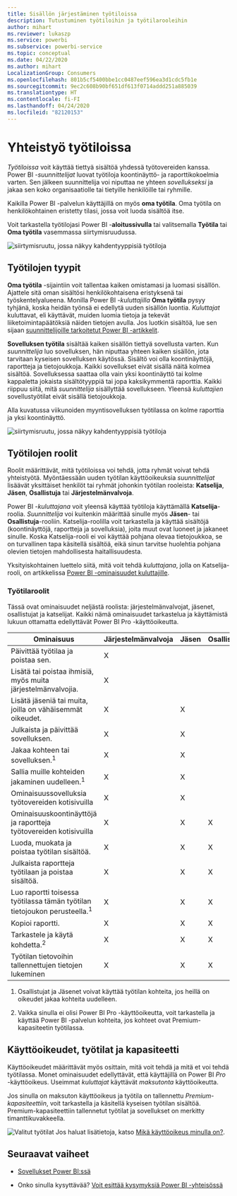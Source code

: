 ```yaml
---
title: Sisällön järjestäminen työtiloissa
description: Tutustuminen työtiloihin ja työtilarooleihin
author: mihart
ms.reviewer: lukaszp
ms.service: powerbi
ms.subservice: powerbi-service
ms.topic: conceptual
ms.date: 04/22/2020
ms.author: mihart
LocalizationGroup: Consumers
ms.openlocfilehash: 801b5cf5400bbe1cc0487eef596ea3d1cdc5fb1e
ms.sourcegitcommit: 9ec2c608b90bf651df613f0714addd251a885039
ms.translationtype: HT
ms.contentlocale: fi-FI
ms.lasthandoff: 04/24/2020
ms.locfileid: "82120153"
---
```

# <a name="collaborate-in-workspaces"></a>Yhteistyö työtiloissa

 *Työtiloissa* voit käyttää tiettyä sisältöä yhdessä työtovereiden kanssa. Power BI -*suunnittelijat* luovat työtiloja koontinäyttö- ja raporttikokoelmia varten. Sen jälkeen suunnittelija voi niputtaa ne yhteen *sovellukseksi* ja jakaa sen koko organisaatiolle tai tietyille henkilöille tai ryhmille. 

 Kaikilla Power BI -palvelun käyttäjillä on myös **oma työtila**.  Oma työtila on henkilökohtainen eristetty tilasi, jossa voit luoda sisältöä itse.

 Voit tarkastella työtilojasi Power BI -**aloitussivulla** tai valitsemalla **Työtila** tai **Oma työtila** vasemmassa siirtymisruudussa.

 ![siirtymisruutu, jossa näkyy kahdentyyppisiä työtiloja](media/end-user-workspaces/power-bi-home.png)

## <a name="types-of-workspaces"></a>Työtilojen tyypit
**Oma työtila** -sijaintiin voit tallentaa kaiken omistamasi ja luomasi sisällön. Ajattele sitä oman sisältösi henkilökohtaisena eristyksenä tai työskentelyalueena. Monilla Power BI *-kuluttajilla* **Oma työtila** pysyy tyhjänä, koska heidän työnsä ei edellytä uuden sisällön luontia. *Kuluttajat* kuluttavat, eli käyttävät, muiden luomia tietoja ja tekevät liiketoimintapäätöksiä näiden tietojen avulla. Jos luotkin sisältöä, lue sen sijaan [suunnittelijoille tarkoitetut Power BI -artikkelit](../create-reports/index.yml).

**Sovelluksen työtila** sisältää kaiken sisällön tiettyä sovellusta varten. Kun *suunnittelija* luo sovelluksen, hän niputtaa yhteen kaiken sisällön, jota tarvitaan kyseisen sovelluksen käytössä. Sisältö voi olla koontinäyttöjä, raportteja ja tietojoukkoja. Kaikki sovellukset eivät sisällä näitä kolmea sisältöä. Sovelluksessa saattaa olla vain yksi koontinäyttö tai kolme kappaletta jokaista sisältötyyppiä tai jopa kaksikymmentä raporttia. Kaikki riippuu siitä, mitä *suunnittelija* sisällyttää sovellukseen. Yleensä *kuluttajien* sovellustyötilat eivät sisällä tietojoukkoja.

Alla kuvatussa viikunoiden myyntisovelluksen työtilassa on kolme raporttia ja yksi koontinäyttö. 

![siirtymisruutu, jossa näkyy kahdentyyppisiä työtiloja](media/end-user-workspaces/power-bi-app-workspace.png)

## <a name="roles-in-the-workspaces"></a>Työtilojen roolit

Roolit määrittävät, mitä työtiloissa voi tehdä, jotta ryhmät voivat tehdä yhteistyötä.  Myöntäessään uuden työtilan käyttöoikeuksia *suunnittelijat* lisäävät yksittäiset henkilöt tai ryhmät johonkin työtilan rooleista: **Katselija**, **Jäsen**, **Osallistuja** tai **Järjestelmänvalvoja**. 


Power BI -*kuluttajana* voit yleensä käyttää työtiloja käyttämällä **Katselija**-roolia. *Suunnittelija* voi kuitenkin määrittää sinulle myös **Jäsen**- tai **Osallistuja**-rooliin. Katselija-roolilla voit tarkastella ja käyttää sisältöjä (koontinäyttöjä, raportteja ja sovelluksia), joita muut ovat luoneet ja jakaneet sinulle. Koska Katselija-rooli ei voi käyttää pohjana olevaa tietojoukkoa, se on turvallinen tapa käsitellä sisältöä, eikä sinun tarvitse huolehtia pohjana olevien tietojen mahdollisesta haitallisuudesta.


Yksityiskohtainen luettelo siitä, mitä voit tehdä *kuluttajana*, jolla on Katselija-rooli, on artikkelissa [Power BI -ominaisuudet kuluttajille](end-user-features.md).


### <a name="workspace-roles"></a>Työtilaroolit
Tässä ovat ominaisuudet neljästä roolista: järjestelmänvalvojat, jäsenet, osallistujat ja katselijat. Kaikki nämä ominaisuudet tarkastelua ja käyttämistä lukuun ottamatta edellyttävät Power BI Pro -käyttöoikeutta.

|Ominaisuus   | Järjestelmänvalvoja  | Jäsen  | Osallistuja  | Katselija |
|---|---|---|---|---|
| Päivittää työtilaa ja poistaa sen.  | X  |   |   |   | 
| Lisätä tai poistaa ihmisiä, myös muita järjestelmänvalvojia.  | X  |   |   |   |
| Lisätä jäseniä tai muita, joilla on vähäisemmät oikeudet.  |  X | X  |   |   |
| Julkaista ja päivittää sovelluksen. |  X | X  |   |   |
| Jakaa kohteen tai sovelluksen.<sup>1</sup> |  X | X  |   |   |
| Sallia muille kohteiden jakaminen uudelleen.<sup>1</sup> |  X | X  |   |   |
| Ominaisuussovelluksia työtovereiden kotisivuilla |  X | X  |   |   |
| Ominaisuuskoontinäyttöjä ja raportteja työtovereiden kotisivuilla |  X | X  | X |   |
| Luoda, muokata ja poistaa työtilan sisältöä.  |  X | X  | X  |   |
| Julkaista raportteja työtilaan ja poistaa sisältöä.  |  X | X  | X  |   |
| Luo raportti toisessa työtilassa tämän työtilan tietojoukon perusteella.<sup>1</sup> |  X | X  | X  |   |
| Kopioi raportti. | X | X | X |  |
| Tarkastele ja käytä kohdetta.<sup>2</sup> |  X | X  | X  | X  |
| Työtilan tietovoihin tallennettujen tietojen lukeminen | X | X | X | X |

1. Osallistujat ja Jäsenet voivat käyttää työtilan kohteita, jos heillä on oikeudet jakaa kohteita uudelleen.

2. Vaikka sinulla ei olisi Power BI Pro -käyttöoikeutta, voit tarkastella ja käyttää Power BI -palvelun kohteita, jos kohteet ovat Premium-kapasiteetin työtilassa.

## <a name="licensing-workspaces-and-capacity"></a>Käyttöoikeudet, työtilat ja kapasiteetti
Käyttöoikeudet määrittävät myös osittain, mitä voit tehdä ja mitä et voi tehdä työtilassa. Monet ominaisuudet edellyttävät, että käyttäjillä on Power BI *Pro* -käyttöoikeus. Useimmat *kuluttajat* käyttävät *maksutonta* käyttöoikeutta. 

Jos sinulla on maksuton käyttöoikeus ja työtila on tallennettu *Premium-kapasiteettiin*, voit tarkastella ja käsitellä kyseisen työtilan sisältöä. Premium-kapasiteettiin tallennetut työtilat ja sovellukset on merkitty timanttikuvakkeella.

![Valitut työtilat](media/end-user-workspaces/power-bi-diamond.png) Jos haluat lisätietoja, katso [Mikä käyttöoikeus minulla on?](end-user-license.md).



## <a name="next-steps"></a>Seuraavat vaiheet
* [Sovellukset Power BI:ssä](end-user-apps.md)    

* Onko sinulla kysyttävää? [Voit esittää kysymyksiä Power BI -yhteisössä](https://community.powerbi.com/)

